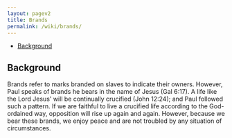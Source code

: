 ```yaml
---
layout: pagev2
title: Brands
permalink: /wiki/brands/
---
```

- [Background](#background)

## Background

Brands refer to marks branded on slaves to indicate their owners. However, Paul speaks of brands he bears in the name of Jesus (Gal 6:17). A life like the Lord Jesus' will be continually crucified (John 12:24); and Paul followed such a pattern. If we are faithful to live a crucified life according to the God-ordained way, opposition will rise up again and again. However, because we bear these brands, we enjoy peace and are not troubled by any situation of circumstances.